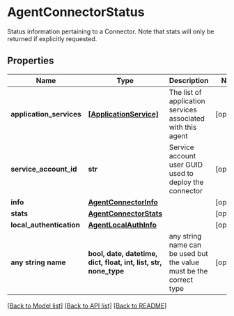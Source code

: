 # AgentConnectorStatus

Status information pertaining to a Connector. Note that stats will only be returned if explicitly requested. 

## Properties
Name | Type | Description | Notes
------------ | ------------- | ------------- | -------------
**application_services** | [**[ApplicationService]**](ApplicationService.md) | The list of application services associated with this agent | [optional] 
**service_account_id** | **str** | Service account user GUID used to deploy the connector | [optional] 
**info** | [**AgentConnectorInfo**](AgentConnectorInfo.md) |  | [optional] 
**stats** | [**AgentConnectorStats**](AgentConnectorStats.md) |  | [optional] 
**local_authentication** | [**AgentLocalAuthInfo**](AgentLocalAuthInfo.md) |  | [optional] 
**any string name** | **bool, date, datetime, dict, float, int, list, str, none_type** | any string name can be used but the value must be the correct type | [optional]

[[Back to Model list]](../README.md#documentation-for-models) [[Back to API list]](../README.md#documentation-for-api-endpoints) [[Back to README]](../README.md)


